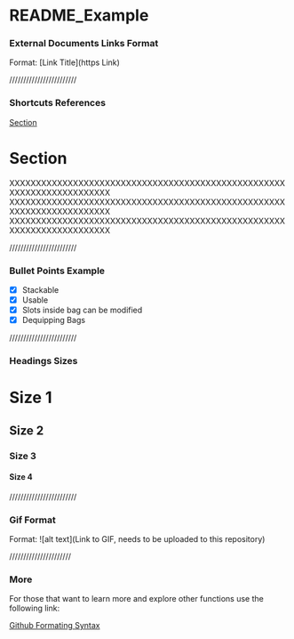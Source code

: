 # README_Example

### External Documents Links Format

Format: [Link Title](https Link)

////////////////////////

### Shortcuts References

  <a href="#section">Section</a> 

# Section 

XXXXXXXXXXXXXXXXXXXXXXXXXXXXXXXXXXXXXXXXXXXXXXXXXXXXXXXXXXXXXXXXXXXXXXX
XXXXXXXXXXXXXXXXXXXXXXXXXXXXXXXXXXXXXXXXXXXXXXXXXXXXXXXXXXXXXXXXXXXXXXX
XXXXXXXXXXXXXXXXXXXXXXXXXXXXXXXXXXXXXXXXXXXXXXXXXXXXXXXXXXXXXXXXXXXXXXX

////////////////////////

### Bullet Points Example

  - [x] Stackable 
  - [x] Usable 
  - [x] Slots inside bag can be modified
  - [x] Dequipping Bags

////////////////////////

### Headings Sizes

# Size 1
## Size 2
### Size 3
#### Size 4

////////////////////////

### Gif Format

Format: ![alt text](Link to GIF, needs to be uploaded to this repository)

//////////////////////

### More 

For those that want to learn more and explore other functions use the following link:

[Github Formating Syntax](https://docs.github.com/en/get-started/writing-on-github/getting-started-with-writing-and-formatting-on-github/basic-writing-and-formatting-syntax)
